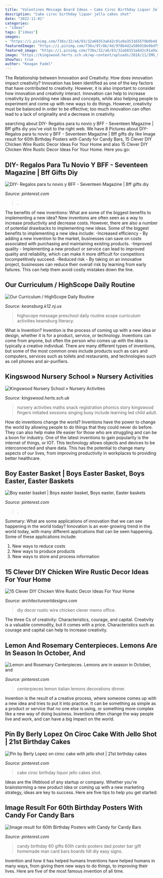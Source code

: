 ```yaml
---
title: "Valentines Message Board Ideas ~ Cake Ciroc Birthday Liquor Jello Cakes Shot"
description: "Cake ciroc birthday liquor jello cakes shot"
date: "2022-11-01"
categories:
- "ideas"
tags: ["ideas"]
images:
- "https://i.pinimg.com/736x/32/a6/83/32a68353a642c91a9a3531655f9b0b4d.jpg"
featuredImage: "https://i.pinimg.com/736x/97/8b/4d/978b4d2a586910e9bdf54f39b59b3788.jpg"
featured_image: "https://i.pinimg.com/736x/32/a6/83/32a68353a642c91a9a3531655f9b0b4d.jpg"
image: "https://kingswood.herts.sch.uk/wp-content/uploads/2016/11/IMG_9290.jpg"
ShowToc: true
author: "Keagan Fadel"
---
```



The Relationship between Innovation and Creativity: How does innovation impact creativity?
Innovation has been identified as one of the key factors that have contributed to creativity. However, it is also important to consider how innovation and creativity interact. Innovation can help to increase creativity by providing new ideas and concepts, while also helping people to experiment and come up with new ways to do things. However, creativity must be balanced in order to be effective; too much innovation can often lead to a lack of originality and a decrease in creativity.

	

		
searching about DIY- Regalos para tu novio y BFF - Seventeen Magazine | Bff gifts diy you've visit to the right web. We have 8 Pictures about DIY- Regalos para tu novio y BFF - Seventeen Magazine | Bff gifts diy like Image result for 60th Birthday Posters with Candy for Candy Bars, 15 Clever DIY Chicken Wire Rustic Decor Ideas For Your Home and also 15 Clever DIY Chicken Wire Rustic Decor Ideas For Your Home. Here you go:
		
    
## DIY- Regalos Para Tu Novio Y BFF - Seventeen Magazine | Bff Gifts Diy

<img loading=lazy src="https://i.pinimg.com/736x/a4/30/21/a43021a4f2551eaec778ca65a39b58be.jpg" onerror="this.onerror=null;this.src='https://tse2.mm.bing.net/th?id=OIP.Lp_aMe6K6UaJcq9fo69pFQHaKM&amp;pid=15.1';" alt="DIY- Regalos para tu novio y BFF - Seventeen Magazine | Bff gifts diy">

_Source: pinterest.com_

>. 

	

The benefits of new inventions: What are some of the biggest benefits to implementing a new idea?
New inventions are often seen as a way to increase productivity and decrease costs. However, there are also a number of potential drawbacks to implementing new ideas. Some of the biggest benefits to implementing a new idea include: 
-Increased efficiency - By adding a new invention to the market, businesses can save on costs associated with purchasing and maintaining existing products. 
-Improved quality - Implementing a new product or service can lead to improved quality and reliability, which can make it more difficult for competitors tocompetitively succeed. 
-Reduced risk - By taking on an innovative project, businesses can reduce their overall risk by learning from early failures. This can help them avoid costly mistakes down the line.

    
## Our Curriculum / HighScope Daily Routine

<img loading=lazy src="https://www.keansburg.k12.nj.us/cms/lib/NJ01001933/Centricity/Domain/1045/IMG_8137.jpg" onerror="this.onerror=null;this.src='https://tse1.mm.bing.net/th?id=OIP.kIBjwbcYyDIrC08pk9wYugHaJ4&amp;pid=15.1';" alt="Our Curriculum / HighScope Daily Routine">

_Source: keansburg.k12.nj.us_

>highscope message preschool daily routine scope curriculum activities keansburg literacy. 

	

What is Invention?
Invention is the process of coming up with a new idea or design, whether it is for a product, service, or technology. Inventions can come from anyone, but often the person who comes up with the idea is typically a creative individual. There are many different types of inventions, but some of the most common ones include products such as cars and computers, services such as toilets and restaurants, and technologies such as cell phones and air-purifiers.

    
## Kingswood Nursery School » Nursery Activities

<img loading=lazy src="https://kingswood.herts.sch.uk/wp-content/uploads/2016/11/IMG_9290.jpg" onerror="this.onerror=null;this.src='https://tse2.mm.bing.net/th?id=OIP.BHRer2FxbbOJ7w_kgib2mwHaJ4&amp;pid=15.1';" alt="Kingswood Nursery School » Nursery Activities">

_Source: kingswood.herts.sch.uk_

>nursery activities maths snack registration phonics story kingswood fingers initiated sessions singing busy include learning led child adult. 

	

How do inventions change the world?
Inventions have the power to change the world by allowing people to do things that they could never do before. They can also help make life easier for those who are struggling and can be a boon for industry. One of the latest inventions to gain popularity is the internet of things, or IOT. This technology allows objects and devices to be interconnected and share data. This has the potential to change many aspects of our lives, from improving productivity in workplaces to providing better healthcare.

    
## Boy Easter Basket | Boys Easter Basket, Boys Easter, Easter Baskets

<img loading=lazy src="https://i.pinimg.com/736x/c5/21/56/c521560627b0867be6390f599febb2b2.jpg" onerror="this.onerror=null;this.src='https://tse2.mm.bing.net/th?id=OIP.V3_uva_zId7nEo0EHunEXgHaMJ&amp;pid=15.1';" alt="Boy easter basket | Boys easter basket, Boys easter, Easter baskets">

_Source: pinterest.com_

>. 

	

Summary: What are some applications of innovation that we can see happening in the world today?
Innovation is an ever-growing trend in the world today, with many different applications that can be seen happening. Some of these applications include: 
1. New ways to reduce costs 
2. New ways to produce products 
3. New ways to store and process information 

    
## 15 Clever DIY Chicken Wire Rustic Decor Ideas For Your Home

<img loading=lazy src="https://www.architectureartdesigns.com/wp-content/uploads/2017/08/15-Clever-DIY-Chicken-Wire-Rustic-Decor-Ideas-For-Your-Home-5.jpg" onerror="this.onerror=null;this.src='https://tse1.mm.bing.net/th?id=OIP.cDdcFK552QYOCE7WZ7lUeQHaLJ&amp;pid=15.1';" alt="15 Clever DIY Chicken Wire Rustic Decor Ideas For Your Home">

_Source: architectureartdesigns.com_

>diy decor rustic wire chicken clever memo office. 

	

The three Cs of creativity: Characteristics, courage, and capital.
Creativity is a valuable commodity, but it comes with a price. Characteristics such as courage and capital can help to increase creativity.

    
## Lemon And Rosemary Centerpieces. Lemons Are In Season In October, And

<img loading=lazy src="https://i.pinimg.com/736x/b4/0e/03/b40e03480e709474aa6cdea554058522--italian-centerpieces-herb-centerpieces.jpg" onerror="this.onerror=null;this.src='https://tse2.mm.bing.net/th?id=OIP.-dGPbn4g9NDfgEfKRN-AQQHaJ6&amp;pid=15.1';" alt="Lemon and Rosemary Centerpieces. Lemons are in season in October, and">

_Source: pinterest.com_

>centerpieces lemon italian lemons decorations dinner. 

	

Invention is the result of a creative process, where someone comes up with a new idea and tries to put it into practice. It can be something as simple as a product or service that no one else is using, or something more complex like a new way of doing business. Inventions often change the way people live and work, and can have a big impact on the world.

    
## Pin By Berly Lopez On Ciroc Cake With Jello Shot | 21st Birthday Cakes

<img loading=lazy src="https://i.pinimg.com/736x/32/a6/83/32a68353a642c91a9a3531655f9b0b4d.jpg" onerror="this.onerror=null;this.src='https://tse2.mm.bing.net/th?id=OIP.Q86a9Q1BbzE_4cpIOQtLsgHaJ3&amp;pid=15.1';" alt="Pin by Berly Lopez on ciroc cake with jello shot | 21st birthday cakes">

_Source: pinterest.com_

>cake ciroc birthday liquor jello cakes shot. 

	

Ideas are the lifeblood of any startup or company. Whether you're brainstorming a new product idea or coming up with a new marketing strategy, ideas are key to success. Here are five tips to help you get started: 

    
## Image Result For 60th Birthday Posters With Candy For Candy Bars

<img loading=lazy src="https://i.pinimg.com/736x/97/8b/4d/978b4d2a586910e9bdf54f39b59b3788.jpg" onerror="this.onerror=null;this.src='https://tse2.mm.bing.net/th?id=OIP.xeE_-w3CRZsaQnwvkGtWUQAAAA&amp;pid=15.1';" alt="Image result for 60th Birthday Posters with Candy for Candy Bars">

_Source: pinterest.com_

>candy birthday 60 gifts 60th cards posters dad poster bar gift homemade man card bars boards hill diy easy signs. 

	

Invention and how it has helped humans
Inventions have helped humans in many ways, from giving them new ways to do things, to improving their lives. Here are five of the most famous invention of all time.

